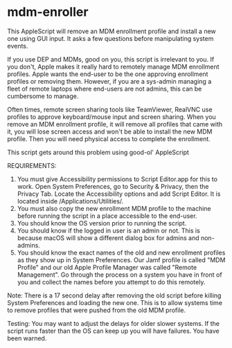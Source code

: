 # mdm-enroller
This AppleScript will remove an MDM enrollment profile and install a new one using GUI input. It asks a few questions before manipulating system events.

If you use DEP and MDMs, good on you, this script is irrelevant to you. If you don't, Apple makes it really hard to remotely manage MDM enrollment profiles. Apple wants the end-user to be the one approving enrollment profiles or removing them. However, if you are a sys-admin managing a fleet of remote laptops where end-users are not admins, this can be cumbersome to manage.

Often times, remote screen sharing tools like TeamViewer, RealVNC use profiles to approve keyboard/mouse input and screen sharing. When you remove an MDM enrollment profile, it will remove all profiles that came with it, you will lose screen access and won't be able to install the new MDM profile. Then you will need physical access to complete the enrollment.

This script gets around this problem using good-ol' AppleScript

REQUIREMENTS:
1. You must give Accessibility permissions to Script Editor.app for this to work. Open System Preferences, go to Security & Privacy, then the Privacy Tab. Locate the Accessibility options and add Script Editor. It is located inside /Applications/Utilities/.
2. You must also copy the new enrollment MDM profile to the machine before running the script in a place accessible to the end-user.
3. You should know the OS version prior to running the script.
4. You should know if the logged in user is an admin or not. This is because macOS will show a different dialog box for admins and non-admins.
5. You should know the exact names of the old and new enrollment profiles as they show up in System Preferences. Our Jamf profile is called "MDM Profile" and our old Apple Profile Manager was called "Remote Management". Go through the process on a system you have in front of you and collect the names before you attempt to do this remotely.

Note: There is a 17 second delay after removing the old script before killing System Preferences and loading the new one. This is to allow systems time to remove profiles that were pushed from the old MDM profile.

Testing: You may want to adjust the delays for older slower systems. If the script runs faster than the OS can keep up you will have failures. You have been warned.
